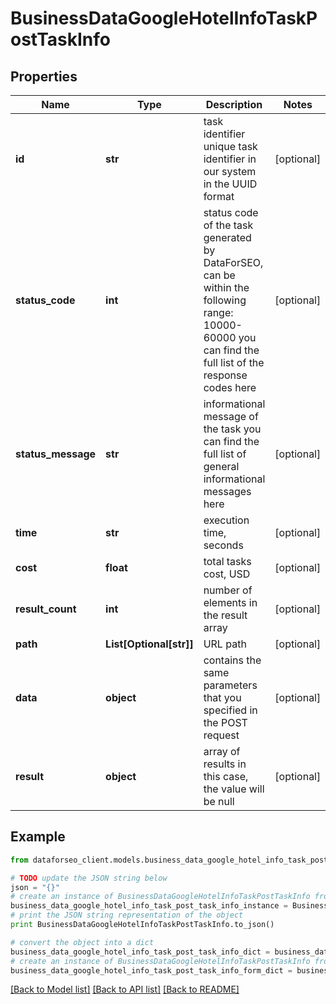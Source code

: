 # BusinessDataGoogleHotelInfoTaskPostTaskInfo


## Properties

Name | Type | Description | Notes
------------ | ------------- | ------------- | -------------
**id** | **str** | task identifier unique task identifier in our system in the UUID format | [optional] 
**status_code** | **int** | status code of the task generated by DataForSEO, can be within the following range: 10000-60000 you can find the full list of the response codes here | [optional] 
**status_message** | **str** | informational message of the task you can find the full list of general informational messages here | [optional] 
**time** | **str** | execution time, seconds | [optional] 
**cost** | **float** | total tasks cost, USD | [optional] 
**result_count** | **int** | number of elements in the result array | [optional] 
**path** | **List[Optional[str]]** | URL path | [optional] 
**data** | **object** | contains the same parameters that you specified in the POST request | [optional] 
**result** | **object** | array of results in this case, the value will be null | [optional] 

## Example

```python
from dataforseo_client.models.business_data_google_hotel_info_task_post_task_info import BusinessDataGoogleHotelInfoTaskPostTaskInfo

# TODO update the JSON string below
json = "{}"
# create an instance of BusinessDataGoogleHotelInfoTaskPostTaskInfo from a JSON string
business_data_google_hotel_info_task_post_task_info_instance = BusinessDataGoogleHotelInfoTaskPostTaskInfo.from_json(json)
# print the JSON string representation of the object
print BusinessDataGoogleHotelInfoTaskPostTaskInfo.to_json()

# convert the object into a dict
business_data_google_hotel_info_task_post_task_info_dict = business_data_google_hotel_info_task_post_task_info_instance.to_dict()
# create an instance of BusinessDataGoogleHotelInfoTaskPostTaskInfo from a dict
business_data_google_hotel_info_task_post_task_info_form_dict = business_data_google_hotel_info_task_post_task_info.from_dict(business_data_google_hotel_info_task_post_task_info_dict)
```
[[Back to Model list]](../README.md#documentation-for-models) [[Back to API list]](../README.md#documentation-for-api-endpoints) [[Back to README]](../README.md)


